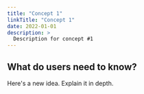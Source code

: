 ```yaml
---
title: "Concept 1"
linkTitle: "Concept 1"
date: 2022-01-01
description: >
  Description for concept #1
---
```

## What do users need to know?
Here's a new idea. Explain it in depth.